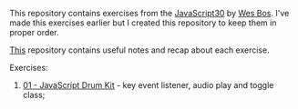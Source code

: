 This repository contains exercises from the [JavaScript30](https://javascript30.com/) by [Wes Bos](https://github.com/wesbos).
I've made this exercises earlier but I created this repository to keep them in proper order.

[This](https://github.com/amelieyeh/JS30) repository contains useful notes and recap about each exercise.

Exercises:
1. [01 - JavaScript Drum Kit](https://github.com/ag-vectivus/JavaScript30-exercises/tree/master/01%20-%20JavaScript%20Drum%20Kit) - key event listener, audio play and toggle class;